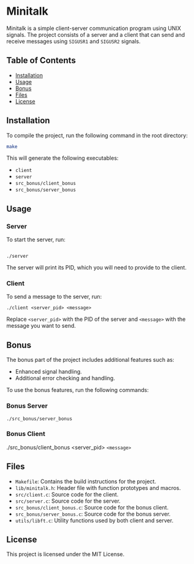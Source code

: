 # Minitalk

Minitalk is a simple client-server communication program using UNIX signals. The project consists of a server and a client that can send and receive messages using `SIGUSR1` and `SIGUSR2` signals.

## Table of Contents

- [Installation](#installation)
- [Usage](#usage)
- [Bonus](#bonus)
- [Files](#files)
- [License](#license)

## Installation

To compile the project, run the following command in the root directory:

```sh
make
```

This will generate the following executables:

* `client`
* `server`
* `src_bonus/client_bonus`
* `src_bonus/server_bonus`

## Usage

### Server

To start the server, run:

```

./server
```


The server will print its PID, which you will need to provide to the client.

### Client

To send a message to the server, run:

```
./client <server_pid> <message>
```


Replace `<server_pid>` with the PID of the server and `<message>` with the message you want to send.

## Bonus

The bonus part of the project includes additional features such as:

* Enhanced signal handling.
* Additional error checking and handling.

To use the bonus features, run the following commands:

### Bonus Server

```
./src_bonus/server_bonus
```


### Bonus Client

./src_bonus/client_bonus <server_pid> `<message>`


## Files

* `Makefile`: Contains the build instructions for the project.
* `lib/minitalk.h`: Header file with function prototypes and macros.
* `src/client.c`: Source code for the client.
* `src/server.c`: Source code for the server.
* `src_bonus/client_bonus.c`: Source code for the bonus client.
* `src_bonus/server_bonus.c`: Source code for the bonus server.
* `utils/libft.c`: Utility functions used by both client and server.

## License

This project is licensed under the MIT License.
